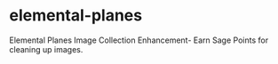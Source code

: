 # elemental-planes
Elemental Planes Image Collection Enhancement- Earn Sage Points for cleaning up images. 
